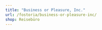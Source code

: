 ```yaml
---
title: "Business or Pleasure, Inc."
url: /fostoria/business-or-pleasure-inc/
shop: Reisebüro
---
```

